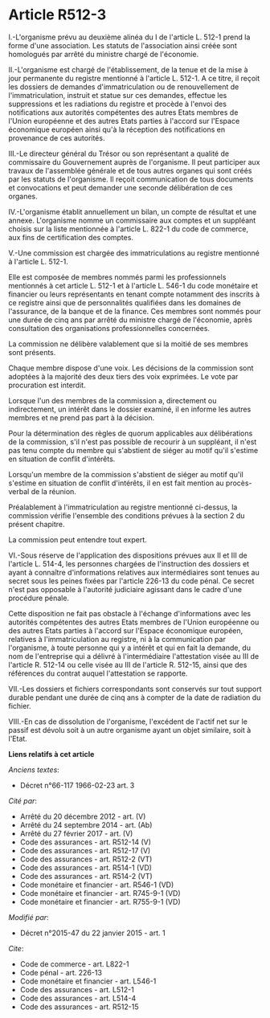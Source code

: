 # Article R512-3

I.-L'organisme prévu au deuxième alinéa du I de l'article L. 512-1 prend la forme d'une association. Les statuts de
l'association ainsi créée sont homologués par arrêté du ministre chargé de l'économie. 

II.-L'organisme est chargé de l'établissement, de la tenue et de la mise à jour permanente du registre mentionné à l'article
L. 512-1. A ce titre, il reçoit les dossiers de demandes d'immatriculation ou de renouvellement de l'immatriculation,
instruit et statue sur ces demandes, effectue les suppressions et les radiations du registre et procède à l'envoi des
notifications aux autorités compétentes des autres Etats membres de l'Union européenne et des autres Etats parties à l'accord
sur l'Espace économique européen ainsi qu'à la réception des notifications en provenance de ces autorités. 

III.-Le directeur général du Trésor ou son représentant a qualité de commissaire du Gouvernement auprès de l'organisme. Il
peut participer aux travaux de l'assemblée générale et de tous autres organes qui sont créés par les statuts de l'organisme.
Il reçoit communication de tous documents et convocations et peut demander une seconde délibération de ces organes. 

IV.-L'organisme établit annuellement un bilan, un compte de résultat et une annexe. L'organisme nomme un commissaire aux
comptes et un suppléant choisis sur la liste mentionnée à l'article L. 822-1 du code de commerce, aux fins de certification
des comptes. 

V.-Une commission est chargée des immatriculations au registre mentionné à l'article L. 512-1. 

Elle est composée de membres nommés parmi les professionnels mentionnés à cet article L. 512-1 et à l'article L. 546-1 du
code monétaire et financier ou leurs représentants en tenant compte notamment des inscrits à ce registre ainsi que de
personnalités qualifiées dans les domaines de l'assurance, de la banque et de la finance. Ces membres sont nommés pour une
durée de cinq ans par arrêté du ministre chargé de l'économie, après consultation des organisations professionnelles
concernées. 

La commission ne délibère valablement que si la moitié de ses membres sont présents. 

Chaque membre dispose d'une voix. Les décisions de la commission sont adoptées à la majorité des deux tiers des voix
exprimées. Le vote par procuration est interdit. 

Lorsque l'un des membres de la commission a, directement ou indirectement, un intérêt dans le dossier examiné, il en informe
les autres membres et ne prend pas part à la décision. 

Pour la détermination des règles de quorum applicables aux délibérations de la commission, s'il n'est pas possible de
recourir à un suppléant, il n'est pas tenu compte du membre qui s'abstient de siéger au motif qu'il s'estime en situation de
conflit d'intérêts. 

Lorsqu'un membre de la commission s'abstient de siéger au motif qu'il s'estime en situation de conflit d'intérêts, il en est
fait mention au procès-verbal de la réunion. 

Préalablement à l'immatriculation au registre mentionné ci-dessus, la commission vérifie l'ensemble des conditions prévues à
la section 2 du présent chapitre. 

La commission peut entendre tout expert. 

VI.-Sous réserve de l'application des dispositions prévues aux II et III de l'article L. 514-4, les personnes chargées de
l'instruction des dossiers et ayant à connaître d'informations relatives aux intermédiaires sont tenues au secret sous les
peines fixées par l'article 226-13 du code pénal. Ce secret n'est pas opposable à l'autorité judiciaire agissant dans le
cadre d'une procédure pénale. 

Cette disposition ne fait pas obstacle à l'échange d'informations avec les autorités compétentes des autres Etats membres de
l'Union européenne ou des autres Etats parties à l'accord sur l'Espace économique européen, relatives à l'immatriculation au
registre, ni à la communication par l'organisme, à toute personne qui y a intérêt et qui en fait la demande, du nom de
l'entreprise qui a délivré à l'intermédiaire l'attestation visée au III de l'article R. 512-14 ou celle visée au III de
l'article R. 512-15, ainsi que des références du contrat auquel l'attestation se rapporte. 

VII.-Les dossiers et fichiers correspondants sont conservés sur tout support durable pendant une durée de cinq ans à compter
de la date de radiation du fichier. 

VIII.-En cas de dissolution de l'organisme, l'excédent de l'actif net sur le passif est dévolu soit à un autre organisme
ayant un objet similaire, soit à l'Etat.

**Liens relatifs à cet article**

_Anciens textes_:

  - Décret n°66-117 1966-02-23 art. 3

_Cité par_:

  - Arrêté du 20 décembre 2012 - art. (V)
  - Arrêté du 24 septembre 2014 - art. (Ab)
  - Arrêté du 27 février 2017 - art. (V)
  - Code des assurances - art. R512-14 (V)
  - Code des assurances - art. R512-17 (V)
  - Code des assurances - art. R512-2 (VT)
  - Code des assurances - art. R514-1 (VD)
  - Code des assurances - art. R514-2 (VT)
  - Code monétaire et financier - art. R546-1 (VD)
  - Code monétaire et financier - art. R745-9-1 (VD)
  - Code monétaire et financier - art. R755-9-1 (VD)

_Modifié par_:

  - Décret n°2015-47 du 22 janvier 2015 - art. 1

_Cite_:

  - Code de commerce - art. L822-1
  - Code pénal - art. 226-13
  - Code monétaire et financier - art. L546-1
  - Code des assurances - art. L512-1
  - Code des assurances - art. L514-4
  - Code des assurances - art. R512-15
